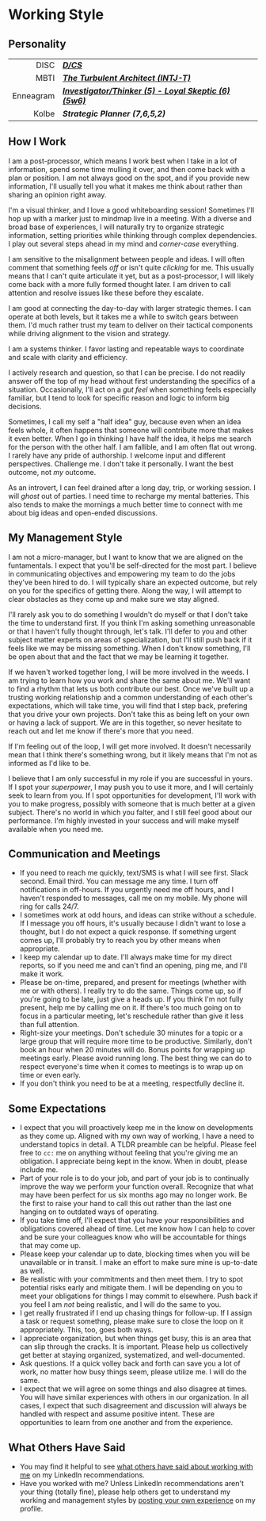 # Working Style

## Personality

|           |                                   |
| --------: | --------------------------------- |
|      DISC | **_[D/CS](https://www.indabaglobal.com/disc-patterns-explained-dsc/)_**                        |
|      MBTI | **_[The Turbulent Architect (INTJ-T)](https://www.16personalities.com/intj-personality)_**                        |
| Enneagram | **_[Investigator/Thinker (5) - Loyal Skeptic (6) (5w6)](https://personalityjunkie.com/02/enneagram-type-5-5w4-5w6-intp-intj-infj-infp/)_**         |
|     Kolbe | **_Strategic Planner (7,6,5,2)_** |

## How I Work

I am a post-processor, which means I work best when I take in a lot of information, spend some time mulling it over, and then come back with a plan or position. I am not always good on the spot, and if you provide new information, I'll usually tell you what it makes me think about rather than sharing an opinion right away.

I'm a visual thinker, and I love a good whiteboarding session! Sometimes I'll hop up with a marker just to mindmap live in a meeting. With a diverse and broad base of experiences, I will naturally try to organize strategic information, setting priorities while thinking through complex dependencies. I play out several steps ahead in my mind and _corner-case_ everything.

I am sensitive to the misalignment between people and ideas. I will often comment that something feels _off_ or isn't quite _clicking_ for me. This usually means that I can't quite articulate it yet, but as a post-processor, I will likely come back with a more fully formed thought later. I am driven to call attention and resolve issues like these before they escalate.

I am good at connecting the day-to-day with larger strategic themes. I can operate at both levels, but it takes me a while to switch gears between them. I'd much rather trust my team to deliver on their tactical components while driving alignment to the vision and strategy.

I am a systems thinker. I favor lasting and repeatable ways to coordinate and scale with clarity and efficiency.

I actively research and question, so that I can be precise. I do not readily answer off the top of my head without first understanding the specifics of a situation. Occasionally, I'll act on a _gut feel_ when something feels especially familiar, but I tend to look for specific reason and logic to inform big decisions.

Sometimes, I call my self a "half idea" guy, because even when an idea feels whole, it often happens that someone will contribute more that makes it even better. When I go in thinking I have half the idea, it helps me search for the person with the other half. I am fallible, and I am often flat out wrong. I rarely have any pride of authorship. I welcome input and different perspectives. Challenge me. I don't take it personally. I want the best outcome, not _my_ outcome.

As an introvert, I can feel drained after a long day, trip, or working session. I will _ghost_ out of parties. I need time to recharge my mental batteries. This also tends to make the mornings a much better time to connect with me about big ideas and open-ended discussions.

## My Management Style

I am not a micro-manager, but I want to know that we are aligned on the funtamentals. I expect that you'll be self-directed for the most part. I believe in communicating objectives and empowering my team to do the jobs they've been hired to do. I will typically share an expected outcome, but rely on you for the specifics of getting there. Along the way, I will attempt to clear obstacles as they come up and make sure we stay aligned.

I'll rarely ask you to do something I wouldn't do myself or that I don't take the time to understand first. If you think I'm asking something unreasonable or that I haven't fully thought through, let's talk. I'll defer to you and other subject matter experts on areas of specialization, but I'll still push back if it feels like we may be missing something. When I don't know something, I'll be open about that and the fact that we may be learning it together.

If we haven't worked together long, I will be more involved in the weeds. I am trying to learn how you work and share the same about me. We'll want to find a rhythm that lets us both contribute our best. Once we've built up a trusting working relationship and a common understanding of each other's expectations, which will take time, you will find that I step back, prefering that you drive your own projects. Don't take this as being left on your own or having a lack of support. We are in this together, so never hesitate to reach out and let me know if there's more that you need.

If I'm feeling out of the loop, I will get more involved. It doesn't necessarily mean that I think there's something wrong, but it likely means that I'm not as informed as I'd like to be.

I believe that I am only successful in my role if you are successful in yours. If I spot your _superpower_, I may push you to use it more, and I will certainly seek to learn from you. If I spot opportunities for development, I'll work with you to make progress, possibly with someone that is much better at a given subject. There's no world in which you falter, and I still feel good about our performance. I'm highly invested in your success and will make myself available when you need me.

## Communication and Meetings

- If you need to reach me quickly, text/SMS is what I will see first. Slack second. Email third. You can message me any time. I turn off notifications in off-hours. If you urgently need me off hours, and I haven't responded to messages, call me on my mobile. My phone will ring for calls 24/7.
- I sometimes work at odd hours, and ideas can strike without a schedule. If I message you off hours, it's usually because I didn't want to lose a thought, but I do not expect a quick response. If something urgent comes up, I'll probably try to reach you by other means when appropriate.
- I keep my calendar up to date. I'll always make time for my direct reports, so if you need me and can't find an opening, ping me, and I'll make it work.
- Please be on-time, prepared, and present for meetings (whether with me or with others). I really try to do the same. Things come up, so if you're going to be late, just give a heads up. If you think I'm not fully present, help me by calling me on it. If there's too much going on to focus in a particular meeting, let's reschedule rather than give it less than full attention.
- Right-size your meetings. Don't schedule 30 minutes for a topic or a large group that will require more time to be productive. Similarly, don't book an hour when 20 minutes will do. Bonus points for wrapping up meetings early. Please avoid running long. The best thing we can do to respect everyone's time when it comes to meetings is to wrap up on time or even early.
- If you don't think you need to be at a meeting, respectfully decline it.

## Some Expectations

- I expect that you will proactively keep me in the know on developments as they come up. Aligned with my own way of working, I have a need to understand topics in detail. A TLDR preamble can be helpful. Please feel free to `cc:` me on anything without feeling that you're giving me an obligation. I appreciate being kept in the know. When in doubt, please include me.
- Part of your role is to do your job, and part of your job is to continually improve the way we perform your function overall. Recognize that what may have been perfect for us six months ago may no longer work. Be the first to raise your hand to call this out rather than the last one hanging on to outdated ways of operating.
- If you take time off, I'll expect that you have your responsibilities and obligations covered ahead of time. Let me know how I can help to cover and be sure your colleagues know who will be accountable for things that may come up.
- Please keep your calendar up to date, blocking times when you will be unavailable or in transit. I make an effort to make sure mine is up-to-date as well.
- Be realistic with your commitments and then meet them. I try to spot potential risks early and mitigate them. I will be depending on you to meet your obligations for things I may commit to elsewhere. Push back if you feel I am _not_ being realistic, and I will do the same to you.
- I get really frustrated if I end up chasing things for follow-up. If I assign a task or request somethng, please make sure to close the loop on it appropriately. This, too, goes both ways.
- I appreciate organization, but when things get busy, this is an area that can slip through the cracks. It is important. Please help us collectively get better at staying organized, systematized, and well-documented.
- Ask questions. If a quick volley back and forth can save you a lot of work, no matter how busy things seem, please utilize me. I will do the same.
- I expect that we will agree on some things and also disagree at times. You will have similar experiences with others in our organization. In all cases, I expect that such disagreement and discussion will always be handled with respect and assume positive intent. These are opportunities to learn from one another and from the experience.

## What Others Have Said

- You may find it helpful to see [what others have said about working with me](https://www.linkedin.com/in/michaelscully "My LinkedIn") on my LinkedIn recommendations.
- Have you worked with me? Unless LinkedIn recommendations aren't your thing (totally fine), please help others get to understand my working and management styles by [posting your own experience](https://www.linkedin.com/in/michaelscully "My LinkedIn") on my profile.
